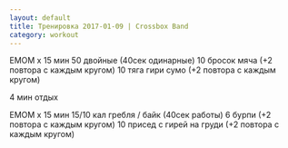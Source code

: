```yaml
---
layout: default
title: Тренировка 2017-01-09 | Crossbox Band
category: workout
---
```


ЕМОМ x 15 мин 
50 двойные (40сек одинарные) 
10 бросок мяча (+2 повтора с каждым кругом) 
10 тяга гири сумо (+2 повтора с каждым кругом) 

4 мин отдых 

ЕМОМ x 15 мин 
15/10 кал гребля / байк (40сек работы) 
6 бурпи (+2 повтора с каждым кругом) 
10 присед с гирей на груди (+2 повтора с каждым кругом) 
